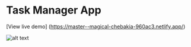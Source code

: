 # Task Manager App

[View live demo] (https://master--magical-chebakia-960ac3.netlify.app/)

![alt text](https://cdn.dribbble.com/users/4189231/screenshots/14532608/media/0649aa76f8f52ed8421b281956cf1d80.png)
